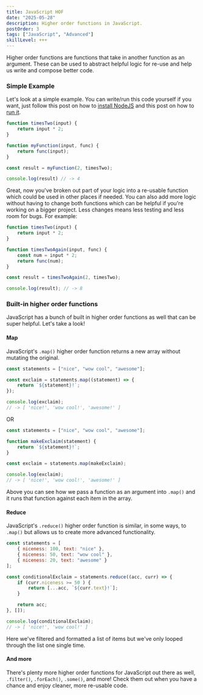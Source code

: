 ```yaml
---
title: JavaScript HOF
date: "2025-05-28"
description: Higher order functions in JavaScript.
postOrder: 3
tags: ["JavaScript", "Advanced"]
skillLevel: +++
---
```


Higher order functions are functions that take in another function as an argument.  These can be used to abstract helpful logic for re-use and help us write and compose better code.

### Simple Example

Let's look at a simple example.  You can write/run this code yourself if you want, just follow this post on how to <a href="/blog/installing-javascript/" target="_blank">install NodeJS</a> and this post on how to <a href="/blog/running-javascript/" target="_blank">run it</a>.

```js
function timesTwo(input) {
	return input * 2;
}

function myFunction(input, func) {
	return func(input);
}

const result = myFunction(2, timesTwo);

console.log(result) // -> 4
```

Great, now you've broken out part of your logic into a re-usable function which could be used in other places if needed.  You can also add more logic without having to change both functions which can be helpful if you're working on a bigger project.  Less changes means less testing and less room for bugs.  For example:

```js
function timesTwo(input) {
	return input * 2;
}

function timesTwoAgain(input, func) {
	const num = input * 2;
	return func(num);
}

const result = timesTwoAgain(2, timesTwo);

console.log(result); // -> 8
```

### Built-in higher order functions

JavaScript has a bunch of built in higher order functions as well that can be super helpful.  Let's take a look!

#### Map

JavaScript's `.map()` higher order function returns a new array without mutating the original.

```js
const statements = ["nice", "wow cool", "awesome"];

const exclaim = statements.map((statement) => {
	return `${statement}!`;
});

console.log(exclaim);
// -> [ 'nice!', 'wow cool!', 'awesome!' ]

```

OR

```js
const statements = ["nice", "wow cool", "awesome"];

function makeExclaim(statement) {
	return `${statement}!`;
}

const exclaim = statements.map(makeExclaim);

console.log(exclaim);
// -> [ 'nice!', 'wow cool!', 'awesome!' ]
```

Above you can see how we pass a function as an argument into `.map()` and it runs that function against each item in the array.

#### Reduce

JavaScript's `.reduce()` higher order function is similar, in some ways, to `.map()` but allows us to create more advanced functionality. 

```js
const statements = [
	{ niceness: 100, text: "nice" },
	{ niceness: 50, text: "wow cool" },
	{ niceness: 20, text: "awesome" }
];

const conditionalExclaim = statements.reduce((acc, curr) => {
	if (curr.niceness >= 50 ) {
		return [...acc, `${curr.text}!`];
	}

	return acc;
}, []);

console.log(conditionalExclaim);
// -> [ 'nice!', 'wow cool!' ]

```

Here we've filtered and formatted a list of items but we've only looped through the list one single time.

#### And more

There's plenty more higher order functions for JavaScript out there as well, `.filter()`, `.forEach()`, `.some()`, and more! Check them out when you have a chance and enjoy cleaner, more re-usable code.